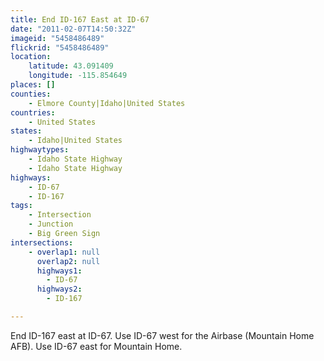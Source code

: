 ```yaml
---
title: End ID-167 East at ID-67
date: "2011-02-07T14:50:32Z"
imageid: "5458486489"
flickrid: "5458486489"
location:
    latitude: 43.091409
    longitude: -115.854649
places: []
counties:
    - Elmore County|Idaho|United States
countries:
    - United States
states:
    - Idaho|United States
highwaytypes:
    - Idaho State Highway
    - Idaho State Highway
highways:
    - ID-67
    - ID-167
tags:
    - Intersection
    - Junction
    - Big Green Sign
intersections:
    - overlap1: null
      overlap2: null
      highways1:
        - ID-67
      highways2:
        - ID-167

---
```

End ID-167 east at ID-67.  Use ID-67 west for the Airbase (Mountain Home AFB).  Use ID-67 east for Mountain Home.